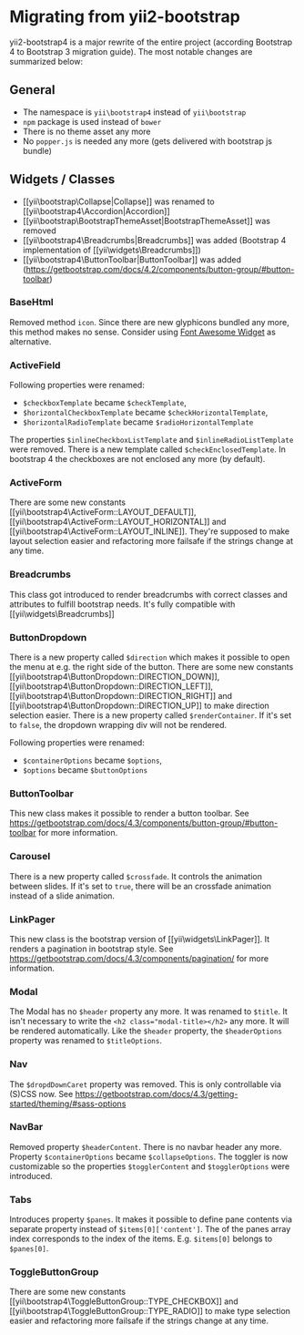 Migrating from yii2-bootstrap
=============================

yii2-bootstrap4 is a major rewrite of the entire project (according Bootstrap 4 to Bootstrap 3 migration guide).
The most notable changes are summarized below:

## General

* The namespace is `yii\bootstrap4` instead of `yii\bootstrap`
* `npm` package is used instead of `bower`
* There is no theme asset any more
* No `popper.js` is needed any more (gets delivered with bootstrap js bundle) 

## Widgets / Classes

* [[yii\bootstrap\Collapse|Collapse]] was renamed to [[yii\bootstrap4\Accordion|Accordion]]
* [[yii\bootstrap\BootstrapThemeAsset|BootstrapThemeAsset]] was removed
* [[yii\bootstrap4\Breadcrumbs|Breadcrumbs]] was added (Bootstrap 4 implementation of [[yii\widgets\Breadcrumbs]])
* [[yii\bootstrap4\ButtonToolbar|ButtonToolbar]] was added (https://getbootstrap.com/docs/4.2/components/button-group/#button-toolbar)

### BaseHtml

Removed method `icon`. Since there are new glyphicons bundled any more, this method makes no sense. Consider using
[Font Awesome Widget](https://github.com/rmrevin/yii2-fontawesome) as alternative.

### ActiveField

Following properties were renamed:
* `$checkboxTemplate` became `$checkTemplate`,
* `$horizontalCheckboxTemplate` became `$checkHorizontalTemplate`,
* `$horizontalRadioTemplate` became `$radioHorizontalTemplate`

The properties `$inlineCheckboxListTemplate` and `$inlineRadioListTemplate` were removed. There is a new template called
`$checkEnclosedTemplate`. In bootstrap 4 the checkboxes are not enclosed any more (by default).

### ActiveForm

There are some new constants [[yii\bootstrap4\ActiveForm::LAYOUT_DEFAULT]], [[yii\bootstrap4\ActiveForm::LAYOUT_HORIZONTAL]]
and [[yii\bootstrap4\ActiveForm::LAYOUT_INLINE]]. They're supposed to make layout selection easier and refactoring more 
failsafe if the strings change at any time.

### Breadcrumbs

This class got introduced to render breadcrumbs with correct classes and attributes to fulfill bootstrap needs. It's 
fully compatible with [[yii\widgets\Breadcrumbs]]

### ButtonDropdown

There is a new property called `$direction` which makes it possible to open the menu at e.g. the right side of the button.
There are some new constants [[yii\bootstrap4\ButtonDropdown::DIRECTION_DOWN]], [[yii\bootstrap4\ButtonDropdown::DIRECTION_LEFT]], 
[[yii\bootstrap4\ButtonDropdown::DIRECTION_RIGHT]] and [[yii\bootstrap4\ButtonDropdown::DIRECTION_UP]] to make direction
selection easier.
There is a new property called `$renderContainer`. If it's set to `false`, the dropdown wrapping div will not be rendered.

Following properties were renamed:
* `$containerOptions` became `$options`,
* `$options` became `$buttonOptions`

### ButtonToolbar

This new class makes it possible to render a button toolbar. See https://getbootstrap.com/docs/4.3/components/button-group/#button-toolbar
for more information.

### Carousel

There is a new property called `$crossfade`. It controls the animation between slides. If it's set to `true`, there will
be an crossfade animation instead of a slide animation.

### LinkPager

This new class is the bootstrap version of [[yii\widgets\LinkPager]]. It renders a pagination in bootstrap style. See
https://getbootstrap.com/docs/4.3/components/pagination/ for more information.

### Modal

The Modal has no `$header` property any more. It was renamed to `$title`. It isn't necessary to write the 
`<h2 class="modal-title></h2>` any more. It will be rendered automatically. Like the `$header` property, the 
`$headerOptions` property was renamed to `$titleOptions`.

### Nav

The `$dropdDownCaret` property was removed. This is only controllable via (S)CSS now. See 
https://getbootstrap.com/docs/4.3/getting-started/theming/#sass-options

### NavBar

Removed property `$headerContent`. There is no navbar header any more. Property `$containerOptions` became 
`$collapseOptions`. The toggler is now customizable so the properties `$togglerContent` and `$togglerOptions` were
introduced.

### Tabs

Introduces property `$panes`. It makes it possible to define pane contents via separate property instead of 
`$items[0]['content']`. The of the panes array index corresponds to the index of the items. E.g. `$items[0]` belongs
to `$panes[0]`.

### ToggleButtonGroup

There are some new constants [[yii\bootstrap4\ToggleButtonGroup::TYPE_CHECKBOX]] and
[[yii\bootstrap4\ToggleButtonGroup::TYPE_RADIO]] to make type selection easier and refactoring more failsafe if the
strings change at any time.

